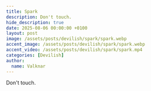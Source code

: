 ```yaml
---
title: Spark
description: Don't touch.
hide_description: true
date: 2025-08-06 00:00:00 +0100
layout: post
image: /assets/posts/devilish/spark/spark.webp
accent_image: /assets/posts/devilish/spark/spark.webp
accent_video: /assets/posts/devilish/spark/spark.mp4
categories: [Devilish]
author:
  name: Valknar
---
```


Don't touch.